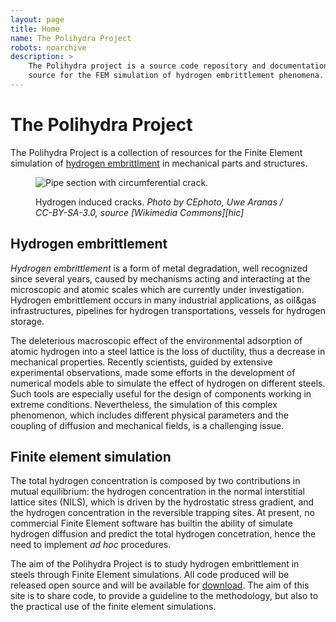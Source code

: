 ```yaml
---
layout: page
title: Home
name: The Polihydra Project
robots: noarchive
description: >
    The Polihydra project is a source code repository and documentation
    source for the FEM simulation of hydrogen embrittlement phenomena.
---
```

# The Polihydra Project

The Polihydra Project is a collection of resources for the Finite
Element simulation of [hydrogen
embrittlment](https://en.wikipedia.org/wiki/Hydrogen_embrittlement) in
mechanical parts and structures.

<figure markdown="1">

![Pipe section with circumferential
 crack.](/images-p/Steel-with-Hydrogen-Induced-Cracks-01.jpg)

<figcaption markdown="1">
Hydrogen induced cracks. <cite>Photo by CEphoto, Uwe Aranas /
CC-BY-SA-3.0, source [Wikimedia Commons][hic]</cite>
</figcaption>

</figure>

[hic]: https://commons.wikimedia.org/wiki/File:Steel-with-Hydrogen-Induced-Cracks-01.jpg

## Hydrogen embrittlement

*Hydrogen embrittlement* is a form of metal degradation, well
recognized since several years, caused by mechanisms acting and
interacting at the microscopic and atomic scales which are currently
under investigation. Hydrogen embrittlement occurs in many industrial
applications, as oil&gas infrastructures, pipelines for hydrogen
transportations, vessels for hydrogen storage.

The deleterious macroscopic effect of the environmental adsorption of
atomic hydrogen into a steel lattice is the loss of ductility, thus a
decrease in mechanical properties.  Recently scientists, guided by
extensive experimental observations, made some efforts in the
development of numerical models able to simulate the effect of
hydrogen on different steels. Such tools are especially useful for the
design of components working in extreme conditions.  Nevertheless, the
simulation of this complex phenomenon, which includes different
physical parameters and the coupling of diffusion and mechanical
fields, is a challenging issue.

## Finite element simulation

The total hydrogen concentration is composed by two contributions in
mutual equilibrium: the hydrogen concentration in the normal
interstitial lattice sites (NILS), which is driven by the hydrostatic
stress gradient, and the hydrogen concentration in the reversible
trapping sites. At present, no commercial Finite Element software has
builtin the ability of simulate hydrogen diffusion and predict the
total hydrogen concetration, hence the need to implement *ad hoc* procedures.


The aim of the Polihydra Project is to study hydrogen embrittlement in
steels through Finite Element simulations. All code produced will be
released open source and will be available for
[download](/download/). The aim of this site is to share code, to
provide a guideline to the methodology, but also to the practical use
of the finite element simulations.
